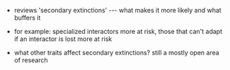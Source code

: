 - reviews 'secondary extinctions' --- what makes it more likely and what
  buffers it

- for example: specialized interactors more at risk, those that can't adapt if
  an interactor is lost more at risk

- what other traits affect secondary extinctions? still a mostly open area of
  research
